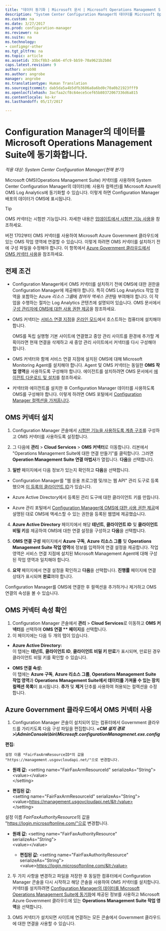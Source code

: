 ```yaml
---
title: "데이터 동기화 | Microsoft 문서 | Microsoft Operations Management Suite "
description: "System Center Configuration Manager의 데이터를 Microsoft Operations Management Suite에 동기화합니다."
ms.custom: na
ms.date: 3/27/2017
ms.prod: configuration-manager
ms.reviewer: na
ms.suite: na
ms.technology:
- configmgr-other
ms.tgt_pltfrm: na
ms.topic: article
ms.assetid: 33bcf8b3-a6b6-4fc9-bb59-70a9621b2b0d
caps.latest.revision: 9
author: arob98
ms.author: angrobe
manager: angrobe
ms.translationtype: Human Translation
ms.sourcegitcommit: dab5da5a4b5dfb3606a8a6bd0c70a0b21923fff9
ms.openlocfilehash: 3acfaa2cf8c64ece5cef65b80372067336d6a815
ms.contentlocale: ko-kr
ms.lasthandoff: 05/17/2017

---
```



# <a name="sync-data-from-configuration-manager-to-the-microsoft-operations-management-suite"></a>Configuration Manager의 데이터를 Microsoft Operations Management Suite에 동기화합니다.


*적용 대상: System Center Configuration Manager(현재 분기)*

Microsoft OMS(Operations Management Suite) 커넥터를 사용하여 System Center Configuration Manager의 데이터(예: 사용자 컬렉션)를 Microsoft Azure의 OMS Log Analytics에 동기화할 수 있습니다. 이렇게 하면 Configuration Manager 배포의 데이터가 OMS에 표시됩니다.
> [!TIP]
> OMS 커넥터는 시험판 기능입니다. 자세한 내용은 [업데이트에서 시험판 기능 사용](/sccm/core/servers/manage/pre-release-features)을 참조하세요.

버전 1702부터 OMS 커넥터를 사용하여 Microsoft Azure Government 클라우드에 있는 OMS 작업 영역에 연결할 수 있습니다. 이렇게 하려면 OMS 커넥터를 설치하기 전에 구성 파일을 수정해야 합니다. 이 항목에서 [Azure Government 클라우드에서 OMS 커넥터 사용](#fairfaxconfig)을 참조하세요.

## <a name="prerequisites"></a>전제 조건
- Configuration Manager에서 OMS 커넥터를 설치하기 전에 OMS에 대한 권한을 Configuration Manager에 제공해야 합니다. 특히 OMS Log Analytics 작업 영역을 포함하는 Azure *리소스 그룹*에 *참여자 액세스 권한*을 부여해야 합니다. 이 작업을 수행하는 절차는 Log Analytics 콘텐츠에 설명되어 있습니다. OMS 문서에서 [구성 관리자에 OMS에 대한 사용 권한 제공](https://docs.microsoft.com/azure/log-analytics/log-analytics-sccm#provide-configuration-manager-with-permissions-to-oms)을 참조하세요.

- OMS 커넥터는 [서비스 연결 지점](/sccm/core/servers/deploy/configure/about-the-service-connection-point)을 [온라인 모드](/sccm/core/servers/deploy/configure/about-the-service-connection-point#a-namebkmkmodesa-modes-of-operation)에서 호스트하는 컴퓨터에 설치해야 합니다.

  OMS를 독립 실행형 기본 사이트에 연결했고 중앙 관리 사이트를 환경에 추가할 계획이라면 현재 연결을 삭제하고 새 중앙 관리 사이트에서 커넥터를 다시 구성해야 합니다.

- OMS 커넥터와 함께 서비스 연결 지점에 설치된 OMS에 대해 Microsoft Monitoring Agent를 설치해야 합니다.  Agent 및 OMS 커넥터는 동일한 **OMS 작업 영역**을 사용하도록 구성해야 합니다. 에이전트를 설치하려면 OMS 문서에서 [에이전트 다운로드 및 설치](https://docs.microsoft.com/azure/log-analytics/log-analytics-sccm#download-and-install-the-agent)를 참조하세요.

- 커넥터와 에이전트를 설치한 후 Configuration Manager 데이터를 사용하도록 OMS를 구성해야 합니다.  이렇게 하려면 OMS 포털에서 [Configuration Manager 컬렉션을 가져옵니다](https://docs.microsoft.com/azure/log-analytics/log-analytics-sccm#import-collections).



## <a name="install-the-oms-connector"></a>OMS 커넥터 설치  
1. Configuration Manager 콘솔에서 [시험판 기능을 사용하도록 계층 구조](/sccm/core/servers/manage/pre-release-features)를 구성하고 OMS 커넥터를 사용하도록 설정합니다.  

2. 그 다음에 **관리** > **Cloud Services** > **OMS 커넥터**로 이동합니다. 리본에서 "Operations Management Suite에 대한 연결 만들기"를 클릭합니다. 그러면 **Operation Management Suite 연결 마법사**가 열립니다. **다음**을 선택합니다.  


3.    **일반** 페이지에서 다음 정보가 있는지 확인하고 **다음**을 선택합니다.  
  - Configuration Manager를 "웹 응용 프로그램 및/또는 웹 API" 관리 도구로 등록했으며 [이 등록의 클라이언트 ID](https://docs.microsoft.com/azure/active-directory/develop/active-directory-integrating-applications)가 있습니다.  
  - Azure Active Directory에서 등록된 관리 도구에 대한 클라이언트 키를 만듭니다.  

  - Azure 관리 포털에서 [Configuration Manager에 OMS에 대한 사용 권한 제공](https://docs.microsoft.com/azure/log-analytics/log-analytics-sccm#provide-configuration-manager-with-permissions-to-oms)에 설명된 대로 OMS에 액세스할 수 있는 권한을 등록된 웹앱에 제공했습니다.  

4.    **Azure Active Directory** 페이지에서 해당 **테넌트**, **클라이언트 ID** 및 **클라이언트 비밀 키**를 제공하여 OMS에 대한 연결 설정을 구성하고 **다음**을 선택합니다.  

5.    **OMS 연결 구성** 페이지에서 **Azure 구독**, **Azure 리소스 그룹** 및 **Operations Management Suite 작업 영역**에 정보를 입력하여 연결 설정을 제공합니다.  작업 영역은 서비스 연결 지점에 설치된 Microsoft Management Agent에 대해 구성된 작업 영역과 일치해야 합니다.  

6.    **요약** 페이지에서 연결 설정을 확인하고 **다음**을 선택합니다. **진행률** 페이지에 연결 상태가 표시되며 **완료**여야 합니다.

Configuration Manager를 OMS에 연결한 후 컬렉션을 추가하거나 제거하고 OMS 연결의 속성을 볼 수 있습니다.

## <a name="verify-the-oms-connector-properties"></a>OMS 커넥터 속성 확인
1.    Configuration Manager 콘솔에서 **관리** > **Cloud Services**로 이동하고 **OMS 커넥터**를 선택하여 **OMS 연결 ** 페이지**를 선택합니다.
2.    이 페이지에는 다음 두 개의 탭이 있습니다.
  - **Azure Active Directory:**   
    이 탭에는 **테넌트**, **클라이언트 ID**, **클라이언트 비밀 키 만료**가 표시되며, 만료된 경우 클라이언트 비밀 키를 확인할 수 있습니다.

  - **OMS 연결 속성:**  
    이 탭에는 **Azure 구독**, **Azure 리소스 그룹**, **Operations Management Suite 작업 영역**과 **Operations Management Suite에서 데이터를 가져올 수 있는 장치 컬렉션 목록**이 표시됩니다. **추가** 및 **제거** 단추를 사용하여 허용되는 컬렉션을 수정합니다.

## <a name="fairfaxconfig"> </a> Azure Government 클라우드에서 OMS 커넥터 사용


1.  Configuration Manager 콘솔이 설치되어 있는 컴퓨터에서 Government 클라우드를 가리키도록 다음 구성 파일을 편집합니다. ***&lt;CM 설치 경로>\AdminConsole\bin\Microsoft.configurationManagmenet.exe.config***

  **편집:**

    설정 이름 *FairFaxArmResourceID*의 값을 "https://management.usgovcloudapi.net/"으로 변경합니다.

   - **원래 값:**
      &lt;setting name="FairFaxArmResourceId" serializeAs="String">   
      &lt;value>&lt;/value>   
      &lt;/setting>

   - **편집된 값:**     
      &lt;setting name="FairFaxArmResourceId" serializeAs="String"> &lt;value>https://management.usgovcloudapi.net/&lt;/value>  
      &lt;/setting>

  설정 이름 *FairFaxAuthorityResource*의 값을 "https://login.microsoftonline.com/"으로 변경합니다.

  - **원래 값:** &lt;setting name="FairFaxAuthorityResource" serializeAs="String">   
    &lt;value>&lt;/value>

    - **편집된 값:** &lt;setting name="FairFaxAuthorityResource" serializeAs="String">   
    &lt;value>https://login.microsoftonline.com/&lt;/value>

2.    두 가지 사항을 변경하고 파일을 저장한 후 동일한 컴퓨터에서 Configuration Manager 콘솔을 다시 시작하고 해당 콘솔을 사용하여 OMS 커넥터를 설치합니다. 커넥터를 설치하려면 [Configuration Manager의 데이터를 Microsoft Operations Management Suite에 동기화](/sccm/core/clients/manage/sync-data-microsoft-operations-management-suite)에 제공된 정보를 사용하고 Microsoft Azure Government 클라우드에 있는 **Operations Management Suite 작업 영역**을 선택합니다.

3.    OMS 커넥터가 설치되면 사이트에 연결하는 모든 콘솔에서 Government 클라우드에 대한 연결을 사용할 수 있습니다.

